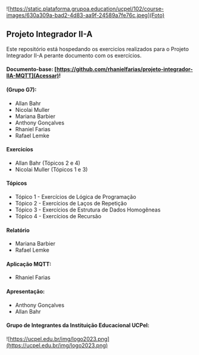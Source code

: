 ![https://static.plataforma.grupoa.education/ucpel/102/course-images/630a309a-bad2-4d83-aa9f-24589a7fe76c.jpeg](Foto)
## Projeto Integrador II-A
Este repositório está hospedando os exercicíos realizados para o Projeto Integrador II-A perante documento com os exercícios.

#### Documento-base: [https://github.com/rhanielfarias/projeto-integrador-IIA-MQTT](Acessar)!

#### (Grupo G7):
* Allan Bahr
* Nicolai Muller
* Mariana Barbier
* Anthony Gonçalves
* Rhaniel Farias
* Rafael Lemke

#### Exercicíos
* Allan Bahr (Tópicos 2 e 4)
* Nicolai Muller (Tópicos 1 e 3)

#### Tópicos
* Tópico 1 - Exercícios de Lógica de Programação
* Tópico 2 - Exercícios de Laços de Repetição
* Tópico 3 - Exercícios de Estrutura de Dados Homogêneas
* Tópico 4 - Exercícios de Recursão

#### Relatório
* Mariana Barbier
* Rafael Lemke

#### Aplicação MQTT:
* Rhaniel Farias
  
#### Apresentação:
* Anthony Gonçalves
* Allan Bahr

#### Grupo de Integrantes da Instituição Educacional UCPel:
![https://ucpel.edu.br/img/logo2023.png](https://ucpel.edu.br/img/logo2023.png)